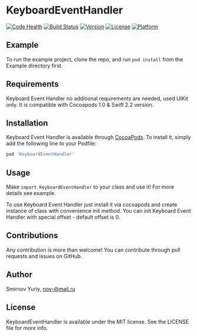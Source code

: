 # KeyboardEventHandler

[![Code Health](https://landscape.io/github/nov-/KeyboardEventHandler/master/landscape.svg?style=flat)](https://landscape.io/github/nov-/KeyboardEventHandler/master)
[![Build Status](https://travis-ci.org/nov-/KeyboardEventHandler.svg?branch=master)](https://travis-ci.org/nov-/KeyboardEventHandler)
[![Version](https://img.shields.io/cocoapods/v/KeyboardEventHandler.svg?style=flat)](http://cocoapods.org/pods/KeyboardEventHandler)
[![License](https://img.shields.io/cocoapods/l/KeyboardEventHandler.svg?style=flat)](http://cocoapods.org/pods/KeyboardEventHandler)
[![Platform](https://img.shields.io/cocoapods/p/KeyboardEventHandler.svg?style=flat)](http://cocoapods.org/pods/KeyboardEventHandler)

## Example

To run the example project, clone the repo, and run `pod install` from the Example directory first.

## Requirements

Keyboard Event Handler no additional requirements are needed, used UIKit only. It is compatible with Cocoapods 1.0 & Swift 2.2 version.

## Installation

Keyboard Event Handler is available through [CocoaPods](http://cocoapods.org). To install
it, simply add the following line to your Podfile:

```ruby
pod 'KeyboardEventHandler'
```

## Usage

Make `import KeyboardEventHandler` to your class and use it! For more details see example. 

To use Keyboard Event Handler just install it via cocoapods and create instance of class with convenience init method. You can init Keyboard Event Handler with special offset - default offset is 0.

## Contributions

Any contribution is more than welcome! You can contribute through pull requests and issues on GitHub.

## Author

Smirnov Yuriy, nov-@mail.ru

## License

KeyboardEventHandler is available under the MIT license. See the LICENSE file for more info.
